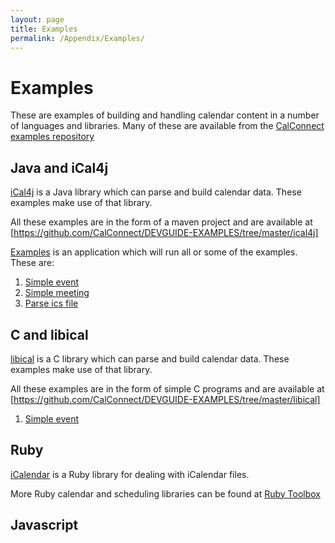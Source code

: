 ```yaml
---
layout: page
title: Examples
permalink: /Appendix/Examples/
---
```


# Examples 

These are examples of building and handling calendar content in a number of
languages and libraries. Many of these are available from the 
[CalConnect examples repository](https://github.com/CalConnect/DEVGUIDE-EXAMPLES)


## Java and iCal4j
[iCal4j](https://github.com/ical4j/ical4j) is a Java library which can parse and build calendar data. These 
examples make use of that library. 

All these examples are in the form of a maven project and are available at
[https://github.com/CalConnect/DEVGUIDE-EXAMPLES/tree/master/ical4j]

[Examples](https://github.com/CalConnect/DEVGUIDE-EXAMPLES/blob/master/ical4j/src/main/java/org/calconnect/examples/Examples.java)
 is an application which will run all or some of the examples. These are:
 
1. [Simple event](https://github.com/CalConnect/DEVGUIDE-EXAMPLES/blob/master/ical4j/src/main/java/org/calconnect/examples/SimpleEvent.java)
2. [Simple meeting](https://github.com/CalConnect/DEVGUIDE-EXAMPLES/blob/master/ical4j/src/main/java/org/calconnect/examples/SimpleEvent.java)
3. [Parse ics file](https://github.com/CalConnect/DEVGUIDE-EXAMPLES/blob/master/ical4j/src/main/java/org/calconnect/examples/ParseIcs.java)

## C and libical
[libical](https://github.com/libical/libical) is a C library which can parse and build calendar data.  These examples make use of that library. 

All these examples are in the form of simple C programs and are available at
[https://github.com/CalConnect/DEVGUIDE-EXAMPLES/tree/master/libical]

1. [Simple event](https://github.com/CalConnect/DEVGUIDE-EXAMPLES/blob/master/libical/SimpleEvent.c)

## Ruby
[iCalendar](https://github.com/icalendar/icalendar) is a Ruby library for dealing with iCalendar files.

More Ruby calendar and scheduling libraries can be found at [Ruby Toolbox](https://www.ruby-toolbox.com/categories/calendars)

## Javascript
